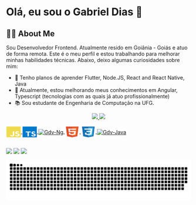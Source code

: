 # Olá, eu sou o Gabriel Dias 👋

## 👨‍💻 About Me
Sou Desenvolvedor Frontend. Atualmente resido em Goiânia - Goiás e atuo de forma remota.
Este é o meu perfil e estou trabalhando para melhorar minhas habilidades técnicas. Abaixo, deixo algumas curiosidades sobre mim:

- 🔭 Tenho planos de aprender Flutter, Node.JS, React and React Native, Java
- 🦾 Atualmente, estou melhorando meus conhecimentos em Angular, Typescript (tecnologias com as quais já atuo profissionalmente)
- 📚 Sou estudante de Engenharia de Computação na UFG. 


<div align="center">
  <a href="https://github.com/GDV1">
  <img height="180em" src="https://github-readme-stats.vercel.app/api?username=GDV1&show_icons=true&theme=dracula&include_all_commits=true&count_private=true"/>
  <img height="180em" src="https://github-readme-stats.vercel.app/api/top-langs/?username=GDV1&layout=compact&langs_count=7&theme=dracula"/>
</div>

<div style="display: inline_block"><br>
  <img align="center" alt="Gdv-Js" height="30" width="40" src="https://raw.githubusercontent.com/devicons/devicon/master/icons/javascript/javascript-plain.svg">
  <img align="center" alt="Gdv-Ts" height="30" width="40" src="https://raw.githubusercontent.com/devicons/devicon/master/icons/typescript/typescript-plain.svg">
  <img align="center" alt="Gdv-Ng" height="30" width="40" src="https://cdn.jsdelivr.net/gh/devicons/devicon/icons/angularjs/angularjs-original.svg" />
  <img align="center" alt="Gdv-HTML" height="30" width="40" src="https://raw.githubusercontent.com/devicons/devicon/master/icons/html5/html5-original.svg">
  <img align="center" alt="Gdv-CSS" height="30" width="40" src="https://raw.githubusercontent.com/devicons/devicon/master/icons/css3/css3-original.svg">
  <img align="center" alt="Gdv-Java" height="30" width="40" src="https://cdn.jsdelivr.net/gh/devicons/devicon/icons/java/java-original.svg" />
</div>
  
##
  
<div>
        <a href="https://wa.me/5562994423402" target="_blank"><img src="https://img.shields.io/badge/WhatsApp-25D366?style=for-the-badge&logo=whatsapp&logoColor=white"         target="_blank"></a>
        <a href="mailto:gabrieldv.dv@hotmail.com" target="_blank"><img src="https://img.shields.io/badge/Microsoft_Outlook-0078D4?style=for-the-badge&logo=microsoft-outlook&logoColor=white" target="_blank"></a>
        <a href="https://www.linkedin.com/in/gabriel-dias-414403141/" target="_blank"><img src="https://img.shields.io/badge/-LinkedIn-%230077B5?style=for-the-badge&logo=linkedin&logoColor=white" target="_blank">
        </a>
</div>
  
  
 ![Snake animation](https://github.com/GDV1/GDV1/blob/output/github-contribution-grid-snake.svg)

